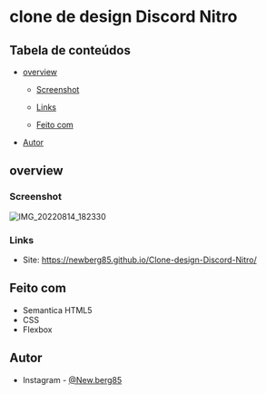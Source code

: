 # clone de design Discord Nitro

## Tabela de conteúdos 

- [overview](#overview)
  - [Screenshot](#screenshot)
  - [Links](#links)

  - [Feito com](#built-with)



- [Autor](#Autor)




## overview

### Screenshot
![IMG_20220814_182330](https://user-images.githubusercontent.com/80040519/184555541-31d3ff74-67e5-42da-b403-e28544fe0ffb.jpg)







### Links

- Site: https://newberg85.github.io/Clone-design-Discord-Nitro/




## Feito com

- Semantica HTML5
- CSS
- Flexbox






## Autor

- Instagram - [@New.berg85](https://www.google.com/url?sa=t&source=web&rct=j&url=https://www.instagram.com/new.berg85/&ved=2ahUKEwihk-Wyhan4AhWjArkGHRPfDm8Qjjh6BAgHEAE&usg=AOvVaw2K5ZuwC3DJHMK4YkAZwUVM)


